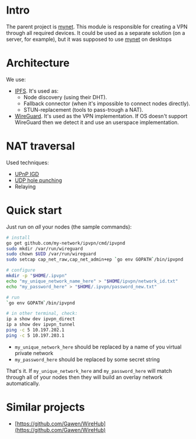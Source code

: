 # Intro

The parent project is [mynet](https://github.com/my-network/mynet). This module is responsible for creating a VPN
through all required devices. It could be used as a separate solution (on a server, for example), but it was
supposed to use [mynet](https://github.com/my-network/mynet) on desktops

# Architecture

We use:
* [IPFS](https://ipfs.io/). It's used as:
  - Node discovery (using their DHT).
  - Fallback connector (when it's impossible to connect nodes directly).
  - STUN-replacement (tools to pass-trough a NAT).
* [WireGuard](https://www.wireguard.com/). It's used as the VPN implementation. If OS doesn't support WireGuard then we
  detect it and use an userspace implementation.

# NAT traversal

Used techniques:
 * [UPnP IGD](https://en.wikipedia.org/wiki/Internet_Gateway_Device_Protocol)
 * [UDP hole punching](https://en.wikipedia.org/wiki/UDP_hole_punching)
 * Relaying

# Quick start

Just run on *all* your nodes (the sample commands):
```sh
# install
go get github.com/my-network/ipvpn/cmd/ipvpnd
sudo mkdir /var/run/wireguard
sudo chown $UID /var/run/wireguard
sudo setcap cap_net_raw,cap_net_admin+ep `go env GOPATH`/bin/ipvpnd

# configure
mkdir -p "$HOME/.ipvpn"
echo "my_unique_network_name_here" > "$HOME/ipvpn/network_id.txt"
echo "my_password_here" > "$HOME/.ipvpn/password_new.txt"

# run
`go env GOPATH`/bin/ipvpnd

# in other terminal, check:
ip a show dev ipvpn_direct
ip a show dev ipvpn_tunnel
ping -c 5 10.197.202.1
ping -c 5 10.197.203.1
```

* `my_unique_network_here` should be replaced by a name of you virtual private network
* `my_password_here` should be replaced by some secret string

That's it. If `my_unique_network_here` and `my_password_here` will match through all of your nodes then they will build an overlay
network automatically. 

# Similar projects
* [https://github.com/Gawen/WireHub](https://github.com/Gawen/WireHub)